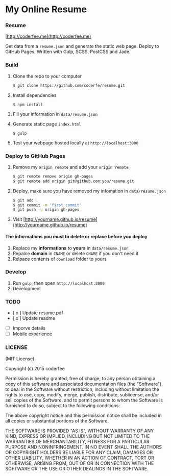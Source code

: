 # My Online Resume

### Resume

[http://coderfee.me](http://coderfee.me)

Get data from a `resume.json` and generate the static web page. Deploy to GitHub Pages. Written with Gulp, SCSS, PostCSS and Jade.

### Build

1. Clone the repo to your computer

   ```sh
   $ git clone https://github.com/coderfe/resume.git
   ```

2. Install dependencies

   ```shell
   $ npm install
   ```

3. Fill your information in `data/resume.json`

4. Generate static page `index.html`

   ```shell
   $ gulp
   ```

5. Test your webpage hosted locally at `http://localhost:3000`

### Deploy to GitHub Pages

1. Remove my `origin remote` and add your `origin remote`

   ```sh
   $ git remote remove origin gh-pages
   $ git remote add origin git@github.com:you/resume.git
   ```

2. Deploy, make sure you have removed my infomation in `data/resume.json`

   ```sh
   $ git add .
   $ git commit -m 'first commit'
   $ git push -u origin gh-pages
   ```

3. Visit [http://yourname.github.io/resume](http://yourname.github.io/resume)

#### The informations you must to delete or replace before you deploy

1. Replace my **informations** to **yours** in `data/resume.json`
2. Repalce **domain** in `CNAME` or delete `CNAME` if you don't need it
3. Relpace contents of `download` folder to yours

### Develop

1. Run `gulp`, then open `http://localhost:3000`
2. Development

### TODO

- [ x ] Update resume.pdf
- [ x ] Update readme
- [ ] Imporve details
- [ ] Mobile experience

### LICENSE

(MIT License)

Copyright (c) 2015 coderfee

Permission is hereby granted, free of charge, to any person obtaining a copy of this software and associated documentation files (the "Software"), to deal in the Software without restriction, including without limitation the rights to use, copy, modify, merge, publish, distribute, sublicense, and/or sell copies of the Software, and to permit persons to whom the Software is furnished to do so, subject to the following conditions:

The above copyright notice and this permission notice shall be included in all copies or substantial portions of the Software.

THE SOFTWARE IS PROVIDED "AS IS", WITHOUT WARRANTY OF ANY KIND, EXPRESS OR IMPLIED, INCLUDING BUT NOT LIMITED TO THE WARRANTIES OF MERCHANTABILITY, FITNESS FOR A PARTICULAR PURPOSE AND NONINFRINGEMENT. IN NO EVENT SHALL THE AUTHORS OR COPYRIGHT HOLDERS BE LIABLE FOR ANY CLAIM, DAMAGES OR OTHER LIABILITY, WHETHER IN AN ACTION OF CONTRACT, TORT OR OTHERWISE, ARISING FROM, OUT OF OR IN CONNECTION WITH THE SOFTWARE OR THE USE OR OTHER DEALINGS IN THE SOFTWARE.